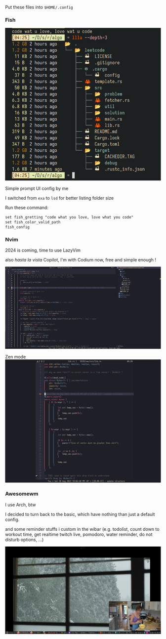 Put these files into `$HOME/.config`

### Fish

![Fish shell](./.pics/fish4.png)

Simple prompt UI config by me

I switched from `exa` to `lsd` for better listing folder size

Run these command:

```
set fish_gretting "code what you love, love what you code"
set fish_color_valid_path
fish_config
```

### Nvim

2024 is coming, time to use LazyVim

also _hasta la vista_ Copilot, I'm with Codium now, free and simple enough !

![Nvim terminal](./.pics/lazyvim3.png)

Zen mode
![Nvim terminal](./.pics/lazyvim4.png)

### Awesomewm

I use Arch, btw

I decided to turn back to the basic, which have nothing than just a default config.

and some reminder stuffs i custom in the wibar (e.g. todolist, count down to workout time, get realtime twitch live, pomodoro, water reminder, do not disturb options, ...)

![Keep it basic](./.pics/aw9.png)
